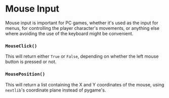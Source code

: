 # Mouse Input

Mouse input is important for PC games, whether it's used as the input for menus, for controlling the player character's movements, or anything else where avoiding the use of the keyboard might be convenient.

### `MouseClick()`

This will return either `True` or `False`, depending on whether the left mouse button is pressed or not.

### `MousePosition()`

This will return a list containing the X and Y coordinates of the mouse, using `nextlib`'s coordinate plane instead of pygame's.
